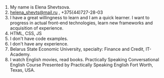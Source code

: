 1. My name is Elena Shevtsova.
2. helena_shevts@mail.ru , +375(44)727-28-03
3. I have a great willingness to learn and I am а quick learner. I want to progress in actual front-end technologies, learn new frameworks and acquisition of experience. 
4. HTML, CSS, JS
5. I don't have code examples.
6. I don't have any experience.
7. Belarus State Economic University, specialty: Finance and Credit, IT-Academy.
8. I watch English movies, read books. Practically Speaking Conversational English Course Presented by Practically Speaking English Fort Worth, Texas, USA.